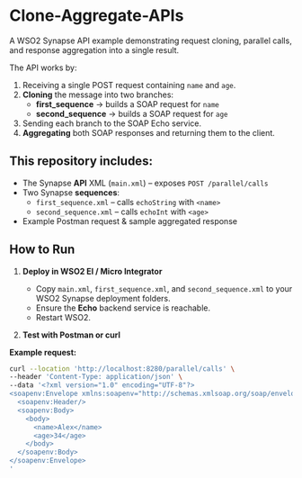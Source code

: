 # Clone-Aggregate-APIs
A WSO2 Synapse API example demonstrating request cloning, parallel calls, and response aggregation into a single result.

The API works by:
1. Receiving a single POST request containing `name` and `age`.
2. **Cloning** the message into two branches:
   - **first_sequence** → builds a SOAP request for `name`
   - **second_sequence** → builds a SOAP request for `age`
3. Sending each branch to the SOAP Echo service.
4. **Aggregating** both SOAP responses and returning them to the client.

## This repository includes:

- The Synapse **API** XML (`main.xml`) – exposes `POST /parallel/calls`
- Two Synapse **sequences**:
  - `first_sequence.xml` – calls `echoString` with `<name>`
  - `second_sequence.xml` – calls `echoInt` with `<age>`
- Example Postman request & sample aggregated response

## How to Run

1. **Deploy in WSO2 EI / Micro Integrator**  
   - Copy `main.xml`, `first_sequence.xml`, and `second_sequence.xml` to your WSO2 Synapse deployment folders.  
   - Ensure the **Echo** backend service is reachable.
   - Restart WSO2.

2. **Test with Postman or curl**

**Example request:**
```bash
curl --location 'http://localhost:8280/parallel/calls' \
--header 'Content-Type: application/json' \
--data '<?xml version="1.0" encoding="UTF-8"?>
<soapenv:Envelope xmlns:soapenv="http://schemas.xmlsoap.org/soap/envelope/">
  <soapenv:Header/>
  <soapenv:Body>
    <body>
      <name>Alex</name>
      <age>34</age>
    </body>
  </soapenv:Body>
</soapenv:Envelope>
'
